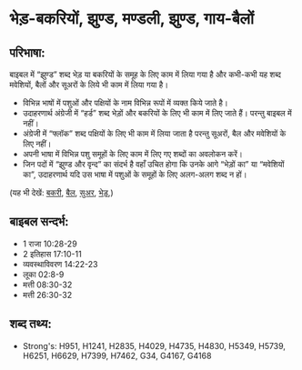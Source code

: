 # भेड़-बकरियों,  झुण्ड, मण्डली, झुण्ड, गाय-बैलों #

## परिभाषा: ##

बाइबल में “झुण्ड” शब्द भेड़ या बकरियों के समूह के लिए काम में लिया गया है और कभी-कभी यह शब्द मवेशियों, बैलों और सूअरों के लिये भी काम में लिया गया है।

* विभिन्न भाषों में पशुओं और पक्षियों के नाम विभिन्न रूपों में व्यक्त किये जाते है।
* उदाहरणार्थ अंग्रेजी में “हर्ड” शब्द भेड़ों और बकरियों के लिए भी काम में लिए जाते हैं। परन्तु बाइबल में नहीं।
* अंग्रेजी में “फ्लॉक” शब्द पक्षियों के लिए भी काम में लिया जाता है परन्तु सूअरों, बैल और मवेशियों के लिए नहीं।
* अपनी भाषा में विभिन्न पशु समूहों के लिए काम में लिए गए शब्दों का अवलोकन करें।
* जिन पदों में “झुण्ड और वृन्द” का संदर्भ है वहाँ उचित होगा कि उनके आगे “भेड़ों का” या “मवेशियों का”, उदाहरणार्थ यदि उस भाषा में पशुओं के समूहों के लिए अलग-अलग शब्द न हों।

(यह भी देखें: [बकरी](../goat.md), [बैल](../cow.md), [सुअर](../pig.md), [भेड़](../sheep.md),)

## बाइबल सन्दर्भ: ##

* 1 राजा 10:28-29
* 2 इतिहास 17:10-11
* व्यवस्थाविवरण 14:22-23
* लूका 02:8-9
* मत्ती 08:30-32
* मत्ती 26:30-32

## शब्द तथ्य: ##

* Strong's: H951, H1241, H2835, H4029, H4735, H4830, H5349, H5739, H6251, H6629, H7399, H7462, G34, G4167, G4168
